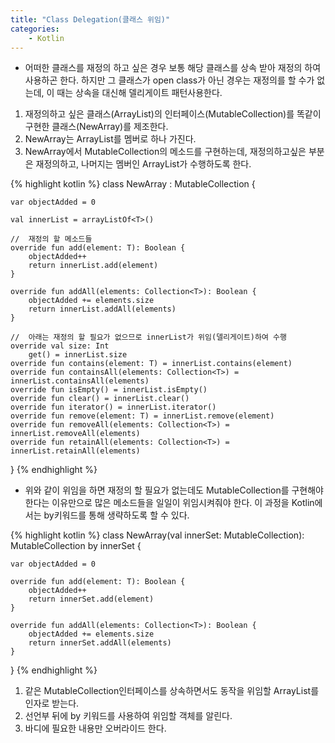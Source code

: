 ```yaml
---
title: "Class Delegation(클래스 위임)"
categories:
    - Kotlin
---
```

* 어떠한 클래스를 재정의 하고 싶은 경우 보통 해당 클래스를 상속 받아 재정의 하여 사용하곤 한다.
하지만 그 클래스가 open class가 아닌 경우는 재정의를 할 수가 없는데, 이 때는 상속을 대신해 델리게이트 패턴사용한다.

1. 재정의하고 싶은 클래스(ArrayList)의 인터페이스(MutableCollection)를 똑같이 구현한 클래스(NewArray)를 제조한다.
2. NewArray는 ArrayList를 멤버로 하나 가진다.
3. NewArray에서 MutableCollection의 메소드를 구현하는데, 재정의하고싶은 부분은 재정의하고, 나머지는 멤버인 ArrayList가 수행하도록 한다.

{% highlight kotlin %}
class NewArray<T> : MutableCollection<T> {

    var objectAdded = 0
    
    val innerList = arrayListOf<T>()

    //  재정의 할 메소드들
    override fun add(element: T): Boolean {
        objectAdded++
        return innerList.add(element)
    }

    override fun addAll(elements: Collection<T>): Boolean {
        objectAdded += elements.size
        return innerList.addAll(elements)
    }
    
    //  아래는 재정의 할 필요가 없으므로 innerList가 위임(델리게이트)하여 수행
    override val size: Int
        get() = innerList.size
    override fun contains(element: T) = innerList.contains(element)
    override fun containsAll(elements: Collection<T>) = innerList.containsAll(elements)
    override fun isEmpty() = innerList.isEmpty()
    override fun clear() = innerList.clear()
    override fun iterator() = innerList.iterator()
    override fun remove(element: T) = innerList.remove(element)
    override fun removeAll(elements: Collection<T>) = innerList.removeAll(elements)
    override fun retainAll(elements: Collection<T>) = innerList.retainAll(elements)
}
{% endhighlight %}

* 위와 같이 위임을 하면 재정의 할 필요가 없는데도 MutableCollection를 구현해야 한다는 이유만으로
많은 메소드들을 일일이 위임시켜줘야 한다. 이 과정을 Kotlin에서는 by키워드를 통해 생략하도록 할 수 있다.

{% highlight kotlin %}
class NewArray<T>(val innerSet: MutableCollection<T>): MutableCollection<T> by innerSet {

    var objectAdded = 0

    override fun add(element: T): Boolean {
        objectAdded++
        return innerSet.add(element)
    }

    override fun addAll(elements: Collection<T>): Boolean {
        objectAdded += elements.size
        return innerSet.addAll(elements)
    }
}
{% endhighlight %}

1. 같은 MutableCollection인터페이스를 상속하면서도 동작을 위임할 ArrayList를 인자로 받는다.
2. 선언부 뒤에 by 키워드를 사용하여 위임할 객체를 알린다.
3. 바디에 필요한 내용만 오버라이드 한다.